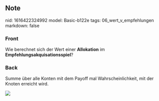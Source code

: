 ## Note
nid: 1616422324992
model: Basic-b122e
tags: 06_wert_v_empfehlungen
markdown: false

### Front
Wie berechnet sich der Wert einer <b>Allokation</b> im
<b>Empfehlungsakquisationsspiel</b>?

### Back
Summe über alle Konten mit dem Payoff mal Wahrscheinlichkeit, mit
der Knoten erreicht wird.
<div><img src=
paste-0c376bd127d567fca05d6507b6315700c4b2e6e0.jpg></div>

